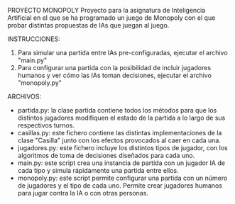 PROYECTO MONOPOLY
Proyecto para la asignatura de Inteligencia Artificial en el que se ha programado un juego de Monopoly con el que probar distintas propuestas de IAs que juegan al juego.

INSTRUCCIONES:
1. Para simular una partida entre IAs pre-configuradas, ejecutar el archivo "main.py"
2. Para configurar una partida con la posibilidad de incluir jugadores humanos y ver cómo las IAs toman decisiones, ejecutar el archivo "monopoly.py"

ARCHIVOS:
   - partida.py: la clase partida contiene todos los métodos para que los distintos jugadores modifiquen el estado de la partida a lo largo de sus respectivos turnos.
   - casillas.py: este fichero contiene las distintas implementaciones de la clase "Casilla" junto con los efectos provocados al caer en cada una.
   - jugadores.py: este fichero incluye los distintos tipos de jugador, con los algoritmos de toma de decisiones diseñados para cada uno.
   - main.py: este script crea una instancia de partida con un jugador IA de cada tipo y simula rápidamente una partida entre ellos.
   - monopoly.py: este script permite configurar una partida con un número de jugadores y el tipo de cada uno. Permite crear jugadores humanos para jugar contra la IA o con otras personas.
